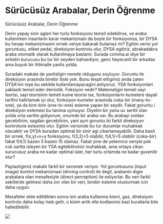 # Sürücüsüz Arabalar, Derin Öğrenme




Sürücüsüz Arabalar, Derin Öğrenme




Derin yapay sinir aglari her turlu fonksiyonu temsil edebilirse, ve araba kullanirken insanlarin karar mekanizmasi da boyle bir fonksiyonsa, bir DYSA bu hesap mekanizmasini ornek veriye bakarak bulamaz mi? Egitim verisi yol goruntusu, etiket pedal, direksiyon kontrolu olur, DYSA egitiriz, abrakadabra araba otomatik olarak kullanilmaya baslanir. Surada comma.ai diye bir sirketin kurucusu bu tur bir seyden bahsediyor, genc heyecanli bir arkadas ama buyuk bir ihtimalle yanlis yolda.



Suradaki makale de yanlisligin nerede oldugunu soyluyor. Goruntu ile direksiyon arasinda birebir iliski yok. Bunu tespit ettigimiz anda zaten DYSA'nin niye bu sekilde kullanilamayacagini anliyoruz. YSA fonksiyonlari yaklasik temsil eder demistik. Foksiyon nedir? Matematigin temeli sayi teorisi, sayi teorisinin temeli kume teorisi ise, fonksiyonlarin kumelere dayali tarifini hatirlamak iyi olur, fonksiyon kumeler arasinda coka-bir (many-to-one), ya da bire-bire (one-to-one) esleme yapan bir seydir. Fakat goruntu / direksiyon eslemesi bu tanima uymuyor. Diyelim bir yonu uc seritli olan yolda orta seritte gidiyorum, onumde bir araba var. Bu arabayi soldan gecebilirim, sagdan gecebilirim, yani ayni goruntu iki farkli direksiyon kontrolune eslesmis olur. Egitim verisinde bu tur durumlar muhakkak olacaktir ve DYSA buradan optimal bir sinir agi cikartamayabilir. Daha basit bir ornek, f(x,y)=x+y fonksiyonu, f(3,2)=5 olabilir, f(4,1)=5 olabilir (coka-bir) fakat f(4,1) bazen 5 bazen 15 olamaz. Fakat yine de yeterince veriyle pek cok sartta isleyen bir YSA egitebilirsiniz muhakkak, ama ortaya cikan surucusuz araba ne kadar optimal isler, her turlu ortamda ne kadar guvenilir olur?



Paylastigimiz makale farkli bir secenek veriyor. Yol goruntusunu (input image) kontrol mekanizmasi (driving control) ile degil, arabanin diger arabalara olan mesafesiyle (direct perception) ile esliyorlar. Bu veri farkli sekillerde gelmesi daha zor olan bir veri, birebir esleme olusturmak icin daha uygun. 





Mesafeler elde edildikten sonra isin araba kullanma kismi, gaz, direksiyon kontrolu daha kolay hale gelir, o kisim artik elle kodlanmis bazi kurallarla bile halledilebilir.





![](Screenshot%2Bfrom%2B2017-09-20%2B09-06-59.png)

